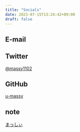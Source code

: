 ```yaml
---
title: "Socials"
date: 2023-07-15T13:24:42+09:00
draft: false
---
```


## E-mail

<script type="text/javascript">
function converter(M){
var str="", str_as="";
for(var i=0;i<M.length;i++){
str_as = M.charCodeAt(i);
str += String.fromCharCode(str_as + 1);
}
return str;
}
var ad = converter(String.fromCharCode(116,114,103,104,63,50,45,48,51,48)+String.fromCharCode(52,56,45,105,111));
document.write("<a href=\"mai"+"lto:"+ad+"\">"+ad+"<\/a>");
</script>

## Twitter
<i class="bi-alarm" style="font-size: 2rem; color: cornflowerblue;"></i>[@massy1102](https://twitter.com/massy1102)

## GitHub
[u-massy](https://github.com/u-massy)

## note
[まっしぃ](https://note.com/massy1102)